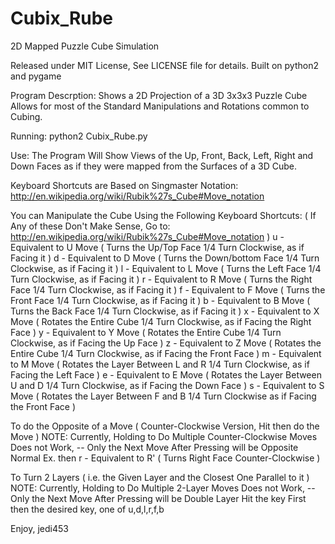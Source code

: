 Cubix_Rube
==========

2D Mapped Puzzle Cube Simulation

Released under MIT License, See LICENSE file for details.
Built on python2 and pygame

Program Descrption:
  Shows a 2D Projection of a 3D 3x3x3 Puzzle Cube
  Allows for most of the Standard Manipulations and Rotations
  common to Cubing.

Running:
  python2 Cubix_Rube.py

Use:
  The Program Will Show Views of the Up, Front, Back,
  Left, Right and Down Faces as if they were mapped from the
  Surfaces of a 3D Cube.

  Keyboard Shortcuts are Based on Singmaster Notation: http://en.wikipedia.org/wiki/Rubik%27s_Cube#Move_notation

  You can Manipulate the Cube Using the Following Keyboard Shortcuts:
  ( If Any of these Don't Make Sense, Go to: http://en.wikipedia.org/wiki/Rubik%27s_Cube#Move_notation )
    u - Equivalent to U Move ( Turns the Up/Top Face 1/4 Turn Clockwise, as if Facing it )
    d - Equivalent to D Move ( Turns the Down/bottom Face 1/4 Turn Clockwise, as if Facing it )
    l - Equivalent to L Move ( Turns the Left Face 1/4 Turn Clockwise, as if Facing it )
    r - Equivalent to R Move ( Turns the Right Face 1/4 Turn Clockwise, as if Facing it )
    f - Equivalent to F Move ( Turns the Front Face 1/4 Turn Clockwise, as if Facing it )
    b - Equivalent to B Move ( Turns the Back Face 1/4 Turn Clockwise, as if Facing it )
    x - Equivalent to X Move ( Rotates the Entire Cube 1/4 Turn Clockwise, as if Facing the Right Face )
    y - Equivalent to Y Move ( Rotates the Entire Cube 1/4 Turn Clockwise, as if Facing the Up Face )
    z - Equivalent to Z Move ( Rotates the Entire Cube 1/4 Turn Clockwise, as if Facing the Front Face )
    m - Equivalent to M Move ( Rotates the Layer Between L and R 1/4 Turn Clockwise, as if Facing the Left Face )
    e - Equivalent to E Move ( Rotates the Layer Between U and D 1/4 Turn Clockwise, as if Facing the Down Face )
    s - Equivalent to S Move ( Rotates the Layer Between F and B 1/4 Turn Clockwise as if Facing the Front Face )


  To do the Opposite of a Move ( Counter-Clockwise Version, Hit <shift> then do the Move )
  NOTE: Currently, Holding <shift> to Do Multiple Counter-Clockwise Moves Does not Work,
    -- Only the Next Move After Pressing <shift> will be Opposite Normal
    Ex. <shift> then r - Equivalent to R' ( Turns Right Face Counter-Clockwise )

  To Turn 2 Layers ( i.e. the Given Layer and the Closest One Parallel to it )
  NOTE: Currently, Holding <ctrl> to Do Multiple 2-Layer Moves Does not Work,
    -- Only the Next Move After Pressing <ctrl> will be Double Layer
  Hit the <ctrl> key First then the desired key, one of u,d,l,r,f,b

Enjoy,
jedi453
